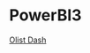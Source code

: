 # PowerBI3

[Olist Dash](https://app.powerbi.com/view?r=eyJrIjoiMTMwMWMwZTItOTQ2MC00MmZkLWI4ZWUtZDQ4NzhhZDJhYjdlIiwidCI6IjBlZTRmOWM4LTljMjctNDE1OS1hNTY2LTY5ZjA3ZmZkMDgyOCJ9)
